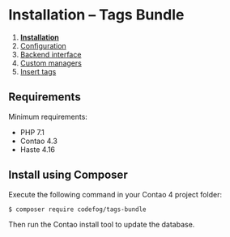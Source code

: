 # Installation – Tags Bundle

1. [**Installation**](01-installation.md)
2. [Configuration](02-config.md)
3. [Backend interface](03-backend.md)
4. [Custom managers](04-custom-managers.md)
5. [Insert tags](05-insert-tags.md)


## Requirements

Minimum requirements:

 - PHP 7.1
 - Contao 4.3
 - Haste 4.16


## Install using Composer

Execute the following command in your Contao 4 project folder:

    $ composer require codefog/tags-bundle

Then run the Contao install tool to update the database.
